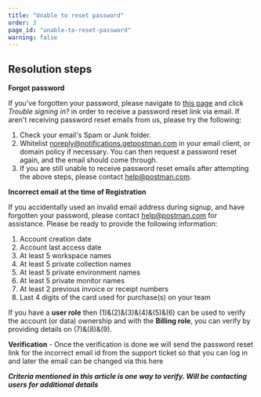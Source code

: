 ```yaml
---
title: "Unable to reset password"
order: 3
page_id: "unable-to-reset-password"
warning: false
---
```


## Resolution steps
**Forgot password**

If you've forgotten your password, please navigate to [this page](https://identity.getpostman.com/trouble-signing-in) and click *Trouble signing in?* in order to receive a password reset link via email. If aren't receiving password reset emails from us, please try the following:
1. Check your email's Spam or Junk folder. 
2. Whitelist [noreply@notifications.getpostman.com](noreply@notifications.getpostman.com) in your email client, or domain policy if necessary. You can then request a password reset again, and the email should come through.
3. If you are still unable to receive password reset emails after attempting the above steps, please contact help@postman.com.

**Incorrect email at the time of Registration**

If you accidentally used an invalid email address during signup, and have forgotten your password, please contact [help@postman.com](help@postman.com) for assistance. Please be ready to provide the following information:

1. Account creation date
2. Account last access date
3. At least 5 workspace names
4. At least 5 private collection names
5. At least 5 private environment names
6. At least 5 private monitor names
7. At least 2 previous invoice or receipt numbers
8. Last 4 digits of the card used for purchase(s) on your team


If you have a **user role** then (1)&(2)&(3)&(4)&(5)&(6) can be used to verify the account (or  data) ownership and with the **Billing role**, you can verify by providing details on (7)&(8)&(9).

 
**Verification** - Once the verification is done we will send the password reset link for the incorrect email id from the support ticket so that you can log in and later the email can be changed via this here

_**Criteria mentioned in this article is one way to verify. Will be contacting users for additional details**_
